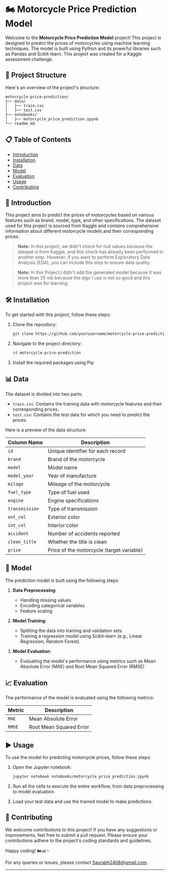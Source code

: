# 🏍️ Motorcycle Price Prediction Model

Welcome to the **Motorcycle Price Prediction Model** project! This project is designed to predict the prices of motorcycles using machine learning techniques. The model is built using Python and its powerful libraries such as Pandas and Scikit-learn. This project was created for a Kaggle assessment challenge.

## 📁 Project Structure

Here's an overview of the project's structure:

```
motorcycle-price-prediction/
├── data/
│   ├── train.csv
│   ├── test.csv
├── notebooks/
│   ├── motorcycle_price_prediction.ipynb
└── readme.md
```

## 📋 Table of Contents

- [Introduction](#introduction)
- [Installation](#installation)
- [Data](#data)
- [Model](#model)
- [Evaluation](#evaluation)
- [Usage](#usage)
- [Contributing](#contributing)

## 📜 Introduction

This project aims to predict the prices of motorcycles based on various features such as brand, model, type, and other specifications. The dataset used for this project is sourced from Kaggle and contains comprehensive information about different motorcycle models and their corresponding prices.

> **Note:** In this project, we didn't check for null values because the dataset is from Kaggle, and this check has already been performed in another step. However, if you want to perform Exploratory Data Analysis (EDA), you can include this step to ensure data quality.

> **Note:** In this Project,I didn't add the generated model because it was more than 25 mb because the algo I use is not so good and this project was for learning

## 🛠️ Installation

To get started with this project, follow these steps:

1. Clone the repository:
    ```bash
    git clone https://github.com/yourusername/motorcycle-price-prediction.git
    ```

2. Navigate to the project directory:
    ```bash
    cd motorcycle-price-prediction
    ```

3. Install the required packages using Pip
## 📊 Data

The dataset is divided into two parts:

- `train.csv`: Contains the training data with motorcycle features and their corresponding prices.
- `test.csv`: Contains the test data for which you need to predict the prices.

Here is a preview of the data structure:

| Column Name    | Description                      |
|----------------|----------------------------------|
| `id`           | Unique identifier for each record|
| `brand`        | Brand of the motorcycle          |
| `model`        | Model name                       |
| `model_year`   | Year of manufacture              |
| `milage`       | Mileage of the motorcycle        |
| `fuel_type`    | Type of fuel used                |
| `engine`       | Engine specifications            |
| `transmission` | Type of transmission             |
| `ext_col`      | Exterior color                   |
| `int_col`      | Interior color                   |
| `accident`     | Number of accidents reported     |
| `clean_title`  | Whether the title is clean       |
| `price`        | Price of the motorcycle (target variable) |

## 🤖 Model

The prediction model is built using the following steps:

1. **Data Preprocessing**:
   - Handling missing values
   - Encoding categorical variables
   - Feature scaling

2. **Model Training**:
   - Splitting the data into training and validation sets
   - Training a regression model using Scikit-learn (e.g., Linear Regression, Random Forest)

3. **Model Evaluation**:
   - Evaluating the model's performance using metrics such as Mean Absolute Error (MAE) and Root Mean Squared Error (RMSE)

## 📈 Evaluation

The performance of the model is evaluated using the following metrics:

| Metric | Description                         |
|--------|-------------------------------------|
| `MAE`  | Mean Absolute Error                 |
| `RMSE` | Root Mean Squared Error             |

## ▶️ Usage

To use the model for predicting motorcycle prices, follow these steps:

1. Open the Jupyter notebook:
    ```bash
    jupyter notebook notebooks/motorcycle_price_prediction.ipynb
    ```

2. Run all the cells to execute the entire workflow, from data preprocessing to model evaluation.

3. Load your test data and use the trained model to make predictions.

## 🤝 Contributing

We welcome contributions to this project! If you have any suggestions or improvements, feel free to submit a pull request. Please ensure your contributions adhere to the project's coding standards and guidelines.


Happy coding! 🏍️📊✨

For any queries or issues, please contact [Saurabh2408@gmail.com](mailto:saurabhdas2408@gmail.com).

---
```
